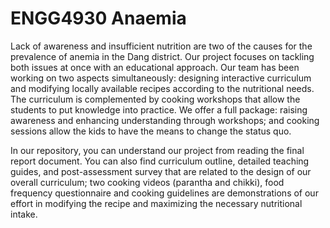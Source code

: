 # ENGG4930 Anaemia

Lack of awareness and insufficient nutrition are two of the causes for the prevalence of anemia in the Dang district. Our project focuses on tackling both issues at once with an educational approach. Our team has been working on two aspects simultaneously: designing interactive curriculum and modifying locally available recipes according to the nutritional needs. The curriculum is complemented by cooking workshops that allow the students to put knowledge into practice. We offer a full package: raising awareness and enhancing understanding through workshops; and cooking sessions allow the kids to have the means to change the status quo.

In our repository, you can understand our project from reading the final report document. You can also find curriculum outline, detailed teaching guides, and post-assessment survey that are related to the design of our overall curriculum; two cooking videos (parantha and chikki), food frequency questionnaire and cooking guidelines are demonstrations of our effort in modifying the recipe and maximizing the necessary nutritional intake.
